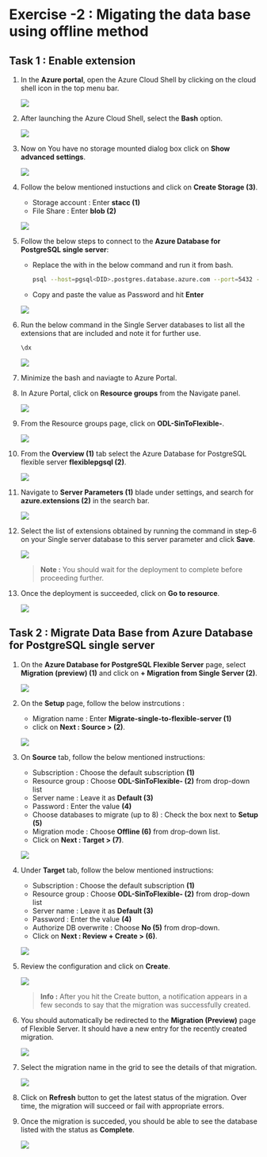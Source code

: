 # Exercise -2 : Migating the data base using offline method


## Task 1 : Enable extension

1. In the **Azure portal**, open the Azure Cloud Shell by clicking on the cloud shell icon in the top menu bar.

    ![](Images/E2I1S1.png)
2. After launching the Azure Cloud Shell, select the **Bash** option.

    ![](Images/E2T1S2.png)
    
3. Now on You have no storage mounted dialog box click on **Show advanced settings**.

   ![](Images/E2T1S3.png)
   
4. Follow the below mentioned instuctions and click on **Create Storage (3)**.

    - Storage account : Enter **stacc<inject key="DeploymentID" enableCopy="false"/> (1)**
    - File Share : Enter **blob (2)**

    ![](Images/E2T1S4.png)
    
5. Follow the below steps to connect to the **Azure Database for PostgreSQL single server**:

   - Replace the **<DID>** with **<inject key="DeploymentID" enableCopy="true"/>** in the below command and run it from bash.
    
       ```bash
       psql --host=pgsql<DID>.postgres.database.azure.com --port=5432 --username=demouser@pgsql<DID> --dbname=postgres
       ```
   - Copy and paste the value **<inject key="PostGre SQL Password" enableCopy="true"/>** as Password and hit **Enter**
    
   ![](Images/E2T1S5.png)
    
6. Run the below command in the Single Server databases to list all the extensions that are included and note it for further use.
    
    ```bash
    \dx
    ```
    
    ![](Images/E2T1S6.png)
    
7. Minimize the bash and naviagte to Azure Portal.
    
8. In Azure Portal, click on **Resource groups** from the Navigate panel.
    
    ![](Images/E2T1S8.png)
    
9. From the Resource groups page, click on **ODL-SinToFlexible-<inject key="DeploymentID" enableCopy="false"/>**.
    
    ![](Images/E2T1S9.png)
    
10. From the **Overview (1)** tab select the Azure Database for PostgreSQL flexible server **flexiblepgsql<inject key="DeploymentID" enableCopy="false"/> (2)**.
    
    ![](Images/E2T1S10.png)

11. Navigate to **Server Parameters (1)** blade under settings, and search for  **azure.extensions (2)** in the search bar.
    
    ![](Images/E2T1S11.png)
    
12. Select the list of extensions obtained by running the command in step-6 on your Single server database to this server parameter and click **Save**.
    
    ![](Images/save.png)
    
    
    > **Note :** You should wait for the deployment to complete before proceeding further.
       
13. Once the deployment is succeeded, click on **Go to resource**.
    
    ![](Images/E2T1S13.png)

    
## Task 2 : Migrate Data Base from Azure Database for PostgreSQL single server

    
1. On the **Azure Database for PostgreSQL Flexible Server** page, select **Migration (preview) (1)** and click on **+ Migration from Single Server (2)**.
    
     ![](Images/E2T2S1.png)
    
2. On the **Setup** page, follow the below instrcutions :
    
    - Migration name : Enter **Migrate-single-to-flexible-server (1)**
    - click on **Next : Source > (2)**.
    
     ![](Images/setup.png)

 3. On **Source** tab, follow the below mentioned instructions:
    
    - Subscription : Choose the default subscription **(1)**
    - Resource group : Choose **ODL-SinToFlexible-<inject key="DeploymentID" enableCopy="true"/> (2)** from drop-down list
    - Server name : Leave it as **Default (3)**
    - Password : Enter the value **<inject key="PostGre SQL Password" enableCopy="true"/> (4)**
    - Choose databases to migrate (up to 8) : Check the box next to **Setup (5)**
    - Migration mode : Choose **Offline (6)** from drop-down list.
    - Click on **Next : Target > (7)**.
    
    ![](Images/source2.png)
    
 4. Under **Target** tab, follow the below mentioned instructions:
    
    - Subscription : Choose the default subscription **(1)**
    - Resource group : Choose **ODL-SinToFlexible-<inject key="DeploymentID" enableCopy="true"/> (2)** from drop-down list
    - Server name : Leave it as **Default (3)**
    - Password : Enter the value **<inject key="PostGre SQL Password" enableCopy="true"/> (4)**
    - Authorize DB overwrite : Choose **No (5)** from drop-down.
    - Click on **Next : Review + Create > (6)**.
    
    ![](Images/target.png)
        
6. Review the configuration and click on **Create**.
    
    ![](Images/create.png)
    
    > **Info :** After you hit the Create button, a notification appears in a few seconds to say that the migration was successfully created. 
    
7. You should automatically be redirected to the **Migration (Preview)** page of Flexible Server. It should have a new entry for the recently created migration.
    
    ![](Images/preiew.png)

8. Select the migration name in the grid to see the details of that migration.
    
    ![](Images/progress.png)
    
9. Click on **Refresh** button to get the latest status of the migration. Over time, the migration will succeed or fail with appropriate errors.

    
10. Once the migration is succeded, you should be able to see the database listed with the status as **Complete**.
    
    ![](Images/complete.png)

